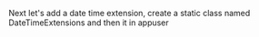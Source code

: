 Next let's add a date time extension, create a static class named DateTimeExtensions and then it in appuser